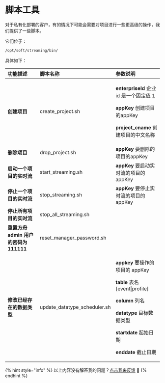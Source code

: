 # 脚本工具

对于私有化部署的客户，有的情况下可能会需要对项目进行一些更高级的操作，我们提供了一些脚本。

它们位于：

```bash
/opt/soft/streaming/bin/
```

具体如下：

<table>
  <thead>
    <tr>
      <th style="text-align:left">&#x529F;&#x80FD;&#x63CF;&#x8FF0;</th>
      <th style="text-align:left">&#x811A;&#x672C;&#x540D;&#x79F0;</th>
      <th style="text-align:left">&#x53C2;&#x6570;&#x8BF4;&#x660E;</th>
    </tr>
  </thead>
  <tbody>
    <tr>
      <td style="text-align:left"><b>&#x521B;&#x5EFA;&#x9879;&#x76EE;</b>
      </td>
      <td style="text-align:left">create_project.sh</td>
      <td style="text-align:left">
        <p><b>enterpriseId</b> &#x4F01;&#x4E1A;id &#x662F;&#x4E00;&#x4E2A;&#x56FA;&#x5B9A;&#x503C;
          1</p>
        <p><b>appKey</b> &#x521B;&#x5EFA;&#x9879;&#x76EE;&#x7684;appKey</p>
        <p><b>project_cname</b> &#x521B;&#x5EFA;&#x9879;&#x76EE;&#x7684;&#x4E2D;&#x6587;&#x540D;&#x79F0;</p>
      </td>
    </tr>
    <tr>
      <td style="text-align:left"><b>&#x5220;&#x9664;&#x9879;&#x76EE;</b>
      </td>
      <td style="text-align:left">drop_project.sh</td>
      <td style="text-align:left"><b>appKey</b> &#x8981;&#x5220;&#x9664;&#x7684;&#x9879;&#x76EE;&#x7684;appKey</td>
    </tr>
    <tr>
      <td style="text-align:left"><b>&#x542F;&#x52A8;&#x4E00;&#x4E2A;&#x9879;&#x76EE;&#x7684;&#x5B9E;&#x65F6;&#x6D41;</b>
      </td>
      <td style="text-align:left">start_streaming.sh</td>
      <td style="text-align:left"><b>appKey</b> &#x8981;&#x542F;&#x52A8;&#x5B9E;&#x65F6;&#x6D41;&#x7684;&#x9879;&#x76EE;&#x7684;appKey</td>
    </tr>
    <tr>
      <td style="text-align:left"><b>&#x505C;&#x6B62;&#x4E00;&#x4E2A;&#x9879;&#x76EE;&#x7684;&#x5B9E;&#x65F6;&#x6D41;</b>
      </td>
      <td style="text-align:left">stop_streaming.sh</td>
      <td style="text-align:left"><b>appKey</b> &#x8981;&#x505C;&#x6B62;&#x5B9E;&#x65F6;&#x6D41;&#x7684;&#x9879;&#x76EE;&#x7684;appKey</td>
    </tr>
    <tr>
      <td style="text-align:left"><b>&#x505C;&#x6B62;&#x6240;&#x6709;&#x9879;&#x76EE;&#x7684;&#x5B9E;&#x65F6;&#x6D41;</b>
      </td>
      <td style="text-align:left">stop_all_streaming.sh</td>
      <td style="text-align:left"></td>
    </tr>
    <tr>
      <td style="text-align:left"><b>&#x91CD;&#x7F6E;&#x65B9;&#x821F; admin &#x7528;&#x6237;&#x7684;&#x5BC6;&#x7801;&#x4E3A;111111</b>
      </td>
      <td style="text-align:left">reset_manager_password.sh</td>
      <td style="text-align:left"></td>
    </tr>
    <tr>
      <td style="text-align:left"><b>&#x4FEE;&#x6539;&#x5DF2;&#x7ECF;&#x5B58;&#x5728;&#x7684;&#x6570;&#x636E;&#x7C7B;&#x578B;</b>
      </td>
      <td style="text-align:left">update_datatype_scheduler.sh</td>
      <td style="text-align:left">
        <p><b>appkey</b> &#x8981;&#x64CD;&#x4F5C;&#x7684;&#x9879;&#x76EE;&#x7684;
          appKey</p>
        <p><b>table</b> &#x8868;&#x540D; [event|profile]</p>
        <p><b>column</b> &#x5217;&#x540D;</p>
        <p><b>datatype</b> &#x76EE;&#x6807;&#x6570;&#x636E;&#x7C7B;&#x578B;</p>
        <p><b>startdate</b> &#x8D77;&#x59CB;&#x65E5;&#x671F;</p>
        <p><b>enddate</b> &#x622A;&#x6B62;&#x65E5;&#x671F;</p>
      </td>
    </tr>
  </tbody>
</table>



{% hint style="info" %}
以上内容没有解答我的问题？[点击我来反馈](https://support.qq.com/products/118522/) 🚀
{% endhint %}

